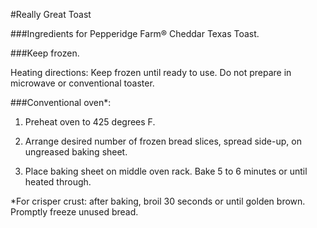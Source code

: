 #Really Great Toast

###Ingredients for Pepperidge Farm® Cheddar Texas Toast.

###Keep frozen. 

Heating directions: Keep frozen until ready to use. Do not prepare in microwave or conventional toaster. 

###Conventional oven*: 
1. Preheat oven to 425 degrees F. 

2. Arrange desired number of frozen bread slices, spread side-up, on ungreased baking sheet. 

3. Place baking sheet on middle oven rack. Bake 5 to 6 minutes or until heated through. 

*For crisper crust: after baking, broil 30 seconds or until golden brown. Promptly freeze unused bread.
